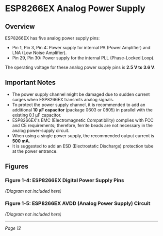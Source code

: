 # ESP8266EX Analog Power Supply

## Overview

ESP8266EX has five analog power supply pins:
- Pin 1, Pin 3, Pin 4: Power supply for internal PA (Power Amplifier) and LNA (Low Noise Amplifier).
- Pin 29, Pin 30: Power supply for the internal PLL (Phase-Locked Loop).

The operating voltage for these analog power supply pins is **2.5 V to 3.6 V**.

## Important Notes

- The power supply channel might be damaged due to sudden current surges when ESP8266EX transmits analog signals.
- To protect the power supply channel, it is recommended to add an additional **10 µF capacitor** (package 0603 or 0805) in parallel with the existing 0.1 µF capacitor.
- ESP8266EX's EMC (Electromagnetic Compatibility) complies with FCC and CE requirements; therefore, ferrite beads are not necessary in the analog power-supply circuit.
- When using a single power supply, the recommended output current is **500 mA**.
- It is suggested to add an ESD (Electrostatic Discharge) protection tube at the power entrance.

## Figures

### Figure 1-4: ESP8266EX Digital Power Supply Pins

*(Diagram not included here)*

### Figure 1-5: ESP8266EX AVDD (Analog Power Supply) Circuit

*(Diagram not included here)*

---

*Page 12*